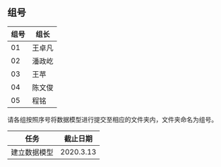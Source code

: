 ## 组号
|组号|组长  |
|--|--|
|  01|王卓凡  |
|02|潘政屹|
|03|王苹|
|04|陈文俊|
|05|程铭|
请各组按照序号将数据模型进行提交至相应的文件夹内，文件夹命名为组号。

|任务|截止日期|
|--|--|
|建立数据模型|2020.3.13|


